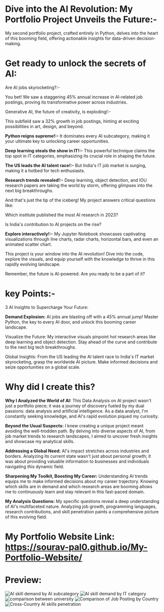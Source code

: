 # Dive into the AI Revolution: My Portfolio Project Unveils the Future:-
My second portfolio project, crafted entirely in Python, delves into the heart of this booming field, offering actionable insights for data-driven decision-making.

# Get ready to unlock the secrets of AI:

Are AI jobs skyrocketing?:-

You bet! We saw a staggering 45% annual increase in AI-related job postings, proving its transformative power across industries.

Generative AI, the future of creativity, is exploding!:-

This subfield saw a 32% growth in job postings, hinting at exciting possibilities in art, design, and beyond.

**Python reigns supreme!:-** It dominates every AI subcategory, making it your ultimate key to unlocking career opportunities.

**Deep learning steals the show in IT!:-** This powerful technique claims the top spot in IT categories, emphasizing its crucial role in shaping the future.

**The US leads the AI talent race!:-** But India's IT job market is surging, making it a hotbed for tech enthusiasts.

**Research trends revealed!:-** Deep learning, object detection, and IOU research papers are taking the world by storm, offering glimpses into the next big breakthroughs.

And that's just the tip of the iceberg! My project answers critical questions like:

Which institute published the most AI research in 2023?

Is India's contribution to AI projects on the rise?

**Explore interactively!:-** My Jupyter Notebook showcases captivating visualizations through line charts, radar charts, horizontal bars, and even an animated scatter chart.

This project is your window into the AI revolution! Dive into the code, explore the visuals, and equip yourself with the knowledge to thrive in this rapidly evolving landscape.

Remember, the future is AI-powered. Are you ready to be a part of it?

# key Points:-

3 AI Insights to Supercharge Your Future:

**Demand Explosion:** AI jobs are blasting off with a 45% annual jump! Master Python, the key to every AI door, and unlock this booming career landscape.

Visualize the Future: My interactive visuals pinpoint hot research areas like deep learning and object detection. Stay ahead of the curve and contribute to the next big tech breakthroughs.

Global Insights: From the US leading the AI talent race to India's IT market skyrocketing, grasp the worldwide AI picture. Make informed decisions and seize opportunities on a global scale.


# Why did I create this?

**Why I Analyzed the World of AI:** This Data Analysis on AI project wasn't just a portfolio piece; it was a journey of discovery fueled by my dual passions: data analysis and artificial intelligence. As a data analyst, I'm constantly seeking knowledge, and AI's rapid evolution piqued my curiosity.

**Beyond the Usual Suspects:** I knew creating a unique project meant avoiding the well-trodden path. By delving into diverse aspects of AI, from job market trends to research landscapes, I aimed to uncover fresh insights and showcase my analytical skills.

**Addressing a Global Need:** AI's impact stretches across industries and borders. Analyzing its current state wasn't just about personal growth; it was about providing valuable information to businesses and individuals navigating this dynamic field.

**Sharpening My Toolkit, Boosting My Career:** Understanding AI trends equips me to make informed decisions about my career trajectory. Knowing which skills are in demand and which research areas are booming allows me to continuously learn and stay relevant in this fast-paced domain.

**My Analysis Questions:** My specific questions reveal a deep understanding of AI's multifaceted nature. Analyzing job growth, programming languages, research contributions, and skill penetration paints a comprehensive picture of this evolving field.

# My Portfolio Website Link: https://sourav-pal0.github.io/My-Portfolio-Website/

# Preview:

![AI skill demand by AI subcategory](https://github.com/Sourav-Pal0/Data_Analysis_On_AI_-Artificial_Intelligence-/assets/156578280/25d37c1e-e7bc-472a-80a0-67b0b383e095)
![AI skill demand by IT category](https://github.com/Sourav-Pal0/Data_Analysis_On_AI_-Artificial_Intelligence-/assets/156578280/4eea5213-9ac2-4bfc-a6f4-1e720c2db187)
![comparison between university](https://github.com/Sourav-Pal0/Data_Analysis_On_AI_-Artificial_Intelligence-/assets/156578280/6dc4865b-c44a-47f9-a2ae-c2abe86c1e06)
![Comparison of Job Posting by Country](https://github.com/Sourav-Pal0/Data_Analysis_On_AI_-Artificial_Intelligence-/assets/156578280/a127117f-efc6-4d6b-a9cf-882054711eb6)
![Cross-Country AI skills penetration](https://github.com/Sourav-Pal0/Data_Analysis_On_AI_-Artificial_Intelligence-/assets/156578280/ef49eba7-0e37-431c-a90a-8ed537ee179b)
